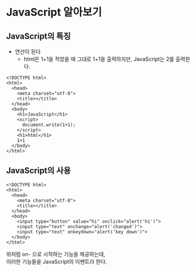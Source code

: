 # JavaScript 알아보기

## JavaScript의 특징
* 연산이 된다
  - html은 1+1을 적었을 때 그대로 1+1을 출력하지만, JavaScript는 2를 출력한다.
```
<!DOCTYPE html>
<html>
  <head>
    <meta charset="utf-8">
    <title></title>
  </head>
  <body>
    <h1>JavaScript</h1>
    <script>
      document.write(1+1);
    </script>
    <h1>html</h1>
    1+1
  </body>
</html>
```
## JavaScript의 사용   
```
<!DOCTYPE html>
<html>
  <head>
    <meta charset="utf-8">
    <title></title>
  </head>
  <body>
    <input type="button" value="hi" onclick="alert('hi')">
    <input type="text" onchange="alert('changed')">
    <input type="text" onkeydown="alert('key down')">
  </body>
</html>
```
위처럼 on- 으로 시작하는 기능을 제공하는데,   
이러한 기능들을 JavaScript의 이벤트라 한다. 
